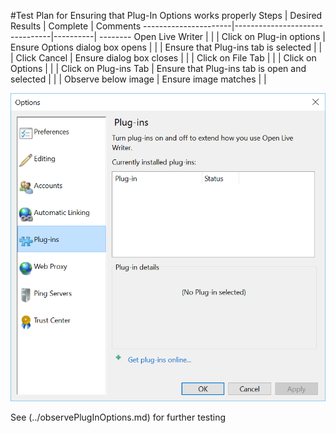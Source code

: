 #Test Plan for Ensuring that Plug-In Options works properly
Steps                 | Desired Results                | Complete | Comments
----------------------|--------------------------------|----------| --------
Open Live Writer | | |
Click on Plug-in options | Ensure Options dialog box opens | |
| Ensure that Plug-ins tab is selected | | 
| Click Cancel | Ensure dialog box closes | | 
| Click on File Tab | |
| Click on Options | |
| Click on Plug-ins Tab | Ensure that Plug-ins tab is open and selected | |
| Observe below image | Ensure image matches | | 

![Options Plug-ins](images/pluginsDialogbox.png)

See (../observePlugInOptions.md) for further testing